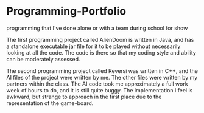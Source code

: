 Programming-Portfolio
=====================

programming that I've done alone or with a team during school for show

The first programming project called AlienDoom is written in Java, and has a standalone executable jar file for it to be played without necessarily looking at all the code. The code is there so that my coding style and ability can be moderately assessed. 

The second programming project called Reversi was written in C++, and the AI files of the project were written by me. The other files were written by my partners within the class. The AI code took me approximately a full work week of hours to do, and it is still quite buggy. The implementation I feel is awkward, but strange to approach in the first place due to the representation of the game-board. 
